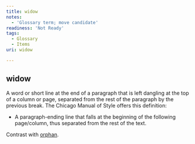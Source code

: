```yaml
---
title: widow
notes:
  - 'Glossary term; move candidate'
readiness: 'Not Ready'
tags:
  - Glossary
  - Items
uri: widow

---
```

## widow

A word or short line at the end of a paragraph that is left dangling at the top of a column or page, separated from the rest of the paragraph by the previous break. The Chicago Manual of Style offers this definition:

-   A paragraph-ending line that falls at the beginning of the following page/column, thus separated from the rest of the text.

Contrast with [orphan](/orphan).

